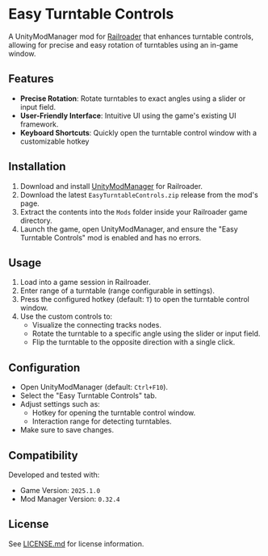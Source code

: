 # Easy Turntable Controls

A UnityModManager mod for [Railroader](https://store.steampowered.com/app/1683150/Railroader/) that enhances turntable controls, allowing for precise and easy rotation of turntables using an in-game window.

## Features
- **Precise Rotation**: Rotate turntables to exact angles using a slider or input field.
- **User-Friendly Interface**: Intuitive UI using the game's existing UI framework.
- **Keyboard Shortcuts**: Quickly open the turntable control window with a customizable hotkey

## Installation
1. Download and install [UnityModManager](https://www.nexusmods.com/site/mods/21) for Railroader.
2. Download the latest `EasyTurntableControls.zip` release from the mod's page.
3. Extract the contents into the `Mods` folder inside your Railroader game directory.
4. Launch the game, open UnityModManager, and ensure the "Easy Turntable Controls" mod is enabled and has no errors.

## Usage
1. Load into a game session in Railroader.
2. Enter range of a turntable (range configurable in settings).
3. Press the configured hotkey (default: `T`) to open the turntable control window.
4. Use the custom controls to:
   - Visualize the connecting tracks nodes.
   - Rotate the turntable to a specific angle using the slider or input field.
   - Flip the turntable to the opposite direction with a single click.

## Configuration
- Open UnityModManager (default: `Ctrl+F10`).
- Select the "Easy Turntable Controls" tab.
- Adjust settings such as:
  - Hotkey for opening the turntable control window.
  - Interaction range for detecting turntables.
- Make sure to save changes.

## Compatibility
Developed and tested with:
- Game Version: `2025.1.0`
- Mod Manager Version: `0.32.4`

## License
See [LICENSE.md](LICENSE.md) for license information.
